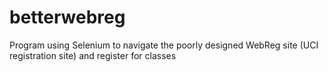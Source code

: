 # betterwebreg
Program using Selenium to navigate the poorly designed WebReg site (UCI registration site) and register for classes
